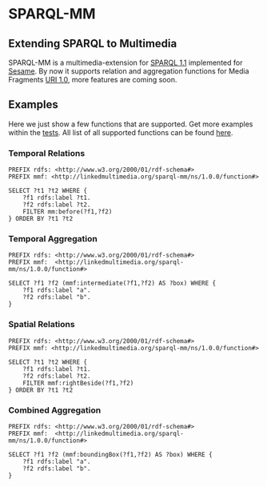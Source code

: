 # SPARQL-MM
## Extending SPARQL to Multimedia

SPARQL-MM is a multimedia-extension for [SPARQL 1.1](http://www.w3.org/TR/sparql11-query/) implemented for [Sesame](http://www.openrdf.org/).
By now it supports relation and aggregation functions for Media Fragments [URI 1.0](http://www.w3.org/TR/media-frags/), more features are coming soon.

## Examples
Here we just show a few functions that are supported. Get more examples within the [tests](https://github.com/tkurz/sparql-mm/blob/master/src/test/java/com/github/tkurz/sparqlmm).
All list of all supported functions can be found [here](https://github.com/tkurz/sparql-mm/blob/master/ns/1.0.0/function).

### Temporal Relations

```SPARQL
PREFIX rdfs: <http://www.w3.org/2000/01/rdf-schema#>
PREFIX mmf: <http://linkedmultimedia.org/sparql-mm/ns/1.0.0/function#>

SELECT ?t1 ?t2 WHERE {
    ?f1 rdfs:label ?t1.
    ?f2 rdfs:label ?t2.
    FILTER mm:before(?f1,?f2)
} ORDER BY ?t1 ?t2
```

### Temporal Aggregation

```SPARQL
PREFIX rdfs: <http://www.w3.org/2000/01/rdf-schema#>
PREFIX mmf:  <http://linkedmultimedia.org/sparql-mm/ns/1.0.0/function#>

SELECT ?f1 ?f2 (mmf:intermediate(?f1,?f2) AS ?box) WHERE {
    ?f1 rdfs:label "a".
    ?f2 rdfs:label "b".
}
```

### Spatial Relations

```SPARQL
PREFIX rdfs: <http://www.w3.org/2000/01/rdf-schema#>
PREFIX mmf: <http://linkedmultimedia.org/sparql-mm/ns/1.0.0/function#>

SELECT ?t1 ?t2 WHERE {
    ?f1 rdfs:label ?t1.
    ?f2 rdfs:label ?t2.
    FILTER mmf:rightBeside(?f1,?f2)
} ORDER BY ?t1 ?t2
```

### Combined Aggregation

```SPARQL
PREFIX rdfs: <http://www.w3.org/2000/01/rdf-schema#>
PREFIX mmf:  <http://linkedmultimedia.org/sparql-mm/ns/1.0.0/function#>

SELECT ?f1 ?f2 (mmf:boundingBox(?f1,?f2) AS ?box) WHERE {
    ?f1 rdfs:label "a".
    ?f2 rdfs:label "b".
}
```
